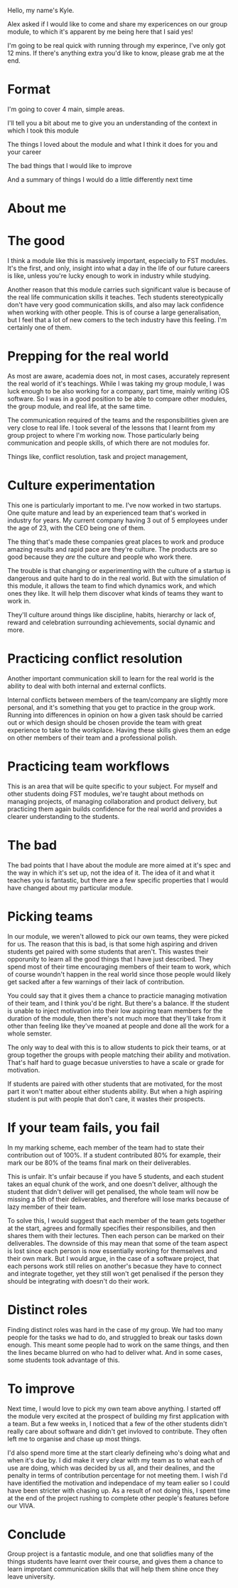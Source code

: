 Hello, my name's Kyle.

Alex asked if I would like to come and share my expericences on our group module, to which it's apparent by me being here that I said yes!

I'm going to be real quick with running through my experince, I've only got 12 mins. If there's anything extra you'd like to know, please grab me at the end.


# Format

I'm going to cover 4 main, simple areas.

I'll tell you a bit about me to give you an understanding of the context in which I took this module

The things I loved about the module and what I think it does for you and your career

The bad things that I would like to improve

And a summary of things I would do a little differently next time

# About me


# The good

I think a module like this is massively important, especially to FST modules. It's the first, and only, insight into what a day in the life of our future careers is like, unless you're lucky enough to work in industry while studying.

Another reason that this module carries such significant value is because of the real life communication skills it teaches. Tech students stereotypically don't have very good communication skills, and also may lack confidence when working with other people. This is of course a large generalisation, but I feel that a lot of new comers to the tech industry have this feeling. I'm certainly one of them.

# Prepping for the real world

As most are aware, academia does not, in most cases, accurately represent the real world of it's teachings. While I was taking my group module, I was luck enough to be also working for a company, part time, mainly writing iOS software. So I was in a good position to be able to compare other modules, the group module, and real life, at the same time.

The communication required of the teams and the responsibilities given are very close to real life. I took several of the lessons that I learnt from my group project to where I'm working now. Those particularly being communication and people skills, of which there are not modules for.

Things like, conflict resolution, task and project management, 

# Culture experimentation

This one is particularly important to me. I've now worked in two startups. One quite mature and lead by an experienced team that's worked in industry for years. My current company having 3 out of 5 employees under the age of 23, with the CEO being one of them.

The thing that's made these companies great places to work and produce amazing results and rapid pace are they're culture. The products are so good because they *are* the culture and people who work there.

The trouble is that changing or experimenting with the culture of a startup is dangerous and quite hard to do in the real world. But with the simulation of this module, it allows the team to find which dynamics work, and which ones they like. It will help them discover what kinds of teams they want to work in.

They'll culture around things like discipline, habits, hierarchy or lack of, reward and celebration surrounding achievements, social dynamic and more.

# Practicing conflict resolution

Another important communication skill to learn for the real world is the ability to deal with both internal and external conflicts. 

Internal conflicts between members of the team/company are slightly more personal, and it's something that you get to practice in the group work. Running into differences in opinion on how a given task should be carried out or which design should be chosen provide the team with great experience to take to the workplace. Having these skills gives them an edge on other members of their team and a professional polish. 

# Practicing team workflows

This is an area that will be quite specific to your subject. For myself and other students doing FST modules, we're taught about methods on managing projects, of managing collaboration and product delivery, but practicing them again builds confidence for the real world and provides a clearer understanding to the students.


# The bad

The bad points that I have about the module are more aimed at it's spec and the way in which it's set up, not the idea of it. The idea of it and what it teaches you is fantastic, but there are a few specific properties that I would have changed about my particular module.

# Picking teams

In our module, we weren't allowed to pick our own teams, they were picked for us. The reason that this is bad, is that some high aspiring and driven students get paired with some students that aren't. This wastes their opporunity to learn all the good things that I have just described. They spend most of their time encouraging members of their team to work, which of course woundn't happen in the real world since those people would likely get sacked after a few warnings of their lack of contribution.

You could say that it gives them a chance to practicie managing motivation of their team, and I think you'd be right. But there's a balance. If the student is unable to inject motivation into their low aspiring team members for the duration of the module, then there's not much more that they'll take from it other than feeling like they've moaned at people and done all the work for a whole semster.

The only way to deal with this is to allow students to pick their teams, or at group together the groups with people matching their ability and motivation. That's half hard to guage becasue universties to have a scale or grade for motivation.

If students are paired with other students that are motivated, for the most part it won't matter about either students ability. But when a high aspiring student is put with people that don't care, it wastes their prospects.

# If your team fails, you fail

In my marking scheme, each member of the team had to state their contribution out of 100%. If a student contributed 80% for example, their mark our be 80% of the teams final mark on their deliverables.

This is unfair. It's unfair because if you have 5 students, and each student takes an equal chunk of the work, and one doesn't deliver, although the student that didn't deliver will get penalised, the whole team will now be missing a 5th of their deliverables, and therefore will lose marks because of lazy member of their team.

To solve this, I would suggest that each member of the team gets together at the start, agrees and formally specifies their responsibilies, and then shares them with their lectures. Then each person can be marked on their deliverables. The downside of this may mean that some of the team aspect is lost since each person is now essentially working for themselves and their own mark. But I would argue, in the case of a software project, that each persons work still relies on another's becasue they have to connect and integrate together, yet they still won't get penalised if the person they should be integrating with doesn't do their work.

# Distinct roles

Finding distinct roles was hard in the case of my group. We had too many people for the tasks we had to do, and struggled to break our tasks down enough. This meant some people had to work on the same things, and then the lines became blurred on who had to deliver what. And in some cases, some students took advantage of this.

# To improve

Next time, I would love to pick my own team above anything. I started off the module very excited at the prospect of building my first application with a team. But a few weeks in, I noticed that a few of the other students didn't really care about software and didn't get invloved to contribute. They often left me to organise and chase up most things.

I'd also spend more time at the start clearly defineing who's doing what and when it's due by. I did make it very clear with my team as to what each of use are doing, which was decided by us all, and their dealines, and the penalty in terms of contribution percentage for not meeting them. I wish I'd have identified the motivation and independace of my team ealier so I could have been stricter with chasing up. As a result of not doing this, I spent time at the end of the project rushing to complete other people's features before our VIVA.

# Conclude

Group project is a fantastic module, and one that solidfies many of the things students have learnt over their course, and gives them a chance to learn improtant communication skills that will help them shine once they leave university.